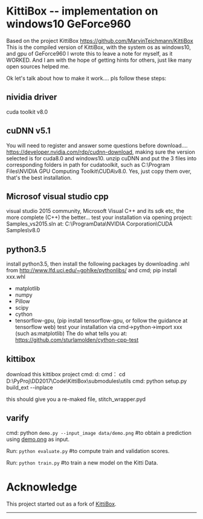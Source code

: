 # KittiBox  --  implementation on windows10 GeForce960

Based on the project KittiBox https://github.com/MarvinTeichmann/KittiBox
This is the compiled version of KittiBox, with the system os as windows10, and gpu of GeForce960
I wrote this to leave a note for myself, as it WORKED. 
And I am with the hope of getting hints for others, just like many open sources helped me.

Ok let's talk about how to make it work.... pls follow these steps:
##  nividia driver
cuda toolkit v8.0 

## cuDNN v5.1 
You will need to register and answer some questions before download....
https://developer.nvidia.com/rdp/cudnn-download, making sure the version selected is for cuda8.0 and windows10.
unzip cuDNN and put the 3 files into corresponding folders in path for cudatoolkit, such as C:\Program Files\NVIDIA GPU Computing Toolkit\CUDA\v8.0. Yes, just copy them over, that's the best installation.

## Microsof visual studio cpp
visual studio 2015 community,  Microsoft Visual C++ and its sdk etc, the more complete (C++) the better... 
test your installation via opening project: Samples_vs2015.sln
at:  C:\ProgramData\NVIDIA Corporation\CUDA Samples\v8.0

## python3.5 
install python3.5, then install the following packages by downloading .whl from http://www.lfd.uci.edu/~gohlke/pythonlibs/ and cmd;
  pip install xxx.whl
* matplotlib
* numpy
* Pillow
* scipy
* cython
* tensorflow-gpu, (pip install tensorflow-gpu, or follow the guidance at tensorflow web)
test your installation via cmd->python->import xxx (such as:matplotlib)
The do what tells you at: https://github.com/sturlamolden/cython-cpp-test

## kittibox
download this kittibox project
cmd:  d:
cmd： cd D:\PyProj\DD2017\Code\KittiBox\submodules\utils 
cmd:  python setup.py build_ext --inplace

this should give you a re-maked file, stitch_wrapper.pyd
     
## varify    
cmd: python `demo.py --input_image data/demo.png` #to obtain a prediction using [demo.png](data/demo.png) as input.

Run: `python evaluate.py` #to compute train and validation scores.

Run: `python train.py` #to train a new model on the Kitti Data.


# Acknowledge
This project started out as a fork of [KittiBox](https://github.com/MarvinTeichmann/KittiBox).

-------

